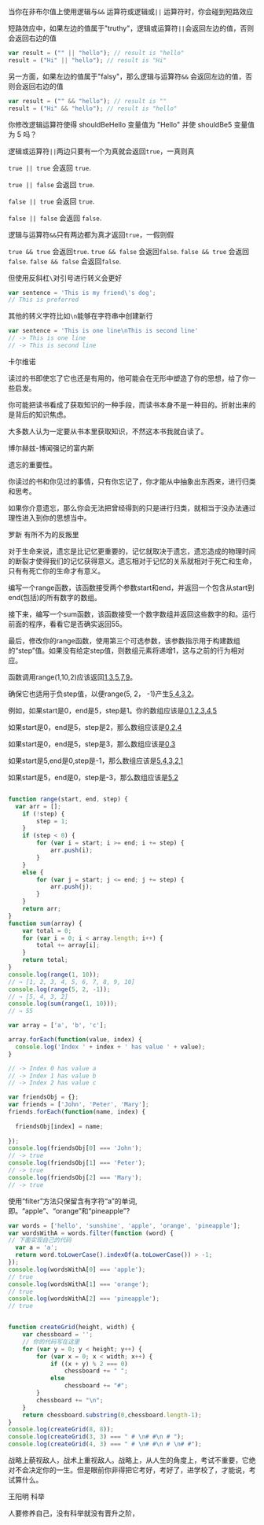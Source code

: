 当你在非布尔值上使用逻辑与`&&` 运算符或逻辑或`||` 运算符时，你会碰到短路效应

短路效应中，如果左边的值属于"truthy"，逻辑或运算符`||`会返回左边的值，否则会返回右边的值

```js
var result = ("" || "hello"); // result is "hello"
result = ("Hi" || "hello"); // result is "Hi"
```

另一方面，如果左边的值属于"falsy"，那么逻辑与运算符`&&` 会返回左边的值，否则会返回右边的值

```js
var result = ("" && "hello"); // result is ""
result = ("Hi" && "hello"); // result is "hello"
```

你修改逻辑运算符使得 shouldBeHello 变量值为 "Hello" 并使 shouldBe5 变量值为 5 吗？

逻辑或运算符`||`两边只要有一个为真就会返回`true`，一真则真

`true || true` 会返回 `true`.

`true || false` 会返回 `true`.

`false || true` 会返回 `true`.

`false || false` 会返回 `false`.

逻辑与运算符`&&`只有两边都为真才返回`true`，一假则假

`true && true` 会返回`true`.
`true && false` 会返回`false`.
`false && true` 会返回`false`.
`false && false` 会返回`false`.

但使用反斜杠`\`对引号进行转义会更好

```js
var sentence = 'This is my friend\'s dog';
// This is preferred
```

其他的转义字符比如`\n`能够在字符串中创建新行

```js
var sentence = 'This is one line\nThis is second line'
// -> This is one line
// -> This is second line
```

卡尔维诺

读过的书即使忘了它也还是有用的，他可能会在无形中塑造了你的思想，给了你一些启发。

你可能把读书看成了获取知识的一种手段，而读书本身不是一种目的。折射出来的是背后的知识焦虑。

大多数人认为一定要从书本里获取知识，不然这本书我就白读了。

博尔赫兹-博闻强记的富内斯

遗忘的重要性。

你读过的书和你见过的事情，只有你忘记了，你才能从中抽象出东西来，进行归类和思考。

如果你介意遗忘，那么你会无法把曾经得到的只是进行归类，就相当于没办法通过理性进入到你的思想当中。

罗新 有所不为的反叛里

对于生命来说，遗忘是比记忆更重要的，记忆就取决于遗忘，遗忘造成的物理时间的断裂才使得我们的记忆获得意义。遗忘相对于记忆的关系就相对于死亡和生命，只有有死亡你的生命才有意义。



编写一个range函数，该函数接受两个参数start和end，并返回一个包含从start到end(包括)的所有数字的数组。

接下来，编写一个sum函数，该函数接受一个数字数组并返回这些数字的和。运行前面的程序，看看它是否确实返回55。

最后，修改你的range函数，使用第三个可选参数，该参数指示用于构建数组的“step”值。如果没有给定step值，则数组元素将递增1，这与之前的行为相对应。

函数调用range(1,10,2)应该返回[1,3,5,7,9](https://www.hackerstart.cn/course/)。

确保它也适用于负step值，以便range(5, 2， -1)产生[5,4,3,2](https://www.hackerstart.cn/course/)。

例如，如果start是0，end是5，step是1。你的数组应该是[0,1,2,3,4,5](https://www.hackerstart.cn/course/)

如果start是0，end是5，step是2，那么数组应该是[0,2,4](https://www.hackerstart.cn/course/)

如果start是0，end是5，step是3，那么数组应该是[0,3](https://www.hackerstart.cn/course/)

如果start是5,end是0,step是-1，那么数组应该是[5,4,3,2,1](https://www.hackerstart.cn/course/)

如果start是5，end是0，step是-3，那么数组应该是[5,2](https://www.hackerstart.cn/course/)

```js

function range(start, end, step) {
  var arr = [];
    if (!step) {
        step = 1;
    }
    if (step < 0) {
        for (var i = start; i >= end; i += step) {
            arr.push(i);
        }
    }
    else {
        for (var j = start; j <= end; j += step) {
            arr.push(j);
        }
    }
    return arr;
}
function sum(array) {
    var total = 0;
    for (var i = 0; i < array.length; i++) {
        total += array[i];
    }
    return total;
}
console.log(range(1, 10));
// → [1, 2, 3, 4, 5, 6, 7, 8, 9, 10]
console.log(range(5, 2, -1));
// → [5, 4, 3, 2]
console.log(sum(range(1, 10)));
// → 55

```

```js
var array = ['a', 'b', 'c'];

array.forEach(function(value, index) {
  console.log('Index ' + index + ' has value ' + value);
}

// -> Index 0 has value a
// -> Index 1 has value b
// -> Index 2 has value c
```

```js
var friendsObj = {};
var friends = ['John', 'Peter', 'Mary'];
friends.forEach(function(name, index) {
  
  friendsObj[index] = name;
  
});
console.log(friendsObj[0] === 'John');
// -> true
console.log(friendsObj[1] === 'Peter');
// -> true
console.log(friendsObj[2] === 'Mary');
// -> true
```

使用“filter”方法只保留含有字符“a”的单词,即。“apple”、“orange”和“pineapple”?

```js
var words = ['hello', 'sunshine', 'apple', 'orange', 'pineapple'];
var wordsWithA = words.filter(function (word) {
// 下面实现自己的代码
  var a = 'a';
  return word.toLowerCase().indexOf(a.toLowerCase()) > -1;
});
console.log(wordsWithA[0] === 'apple');
// true
console.log(wordsWithA[1] === 'orange');
// true
console.log(wordsWithA[2] === 'pineapple');
// true
```

```js

function createGrid(height, width) {
    var chessboard = '';
    // 你的代码写在这里
    for (var y = 0; y < height; y++) {
        for (var x = 0; x < width; x++) {
            if ((x + y) % 2 === 0)
                chessboard += " ";
            else
                chessboard += "#";
        }
        chessboard += "\n";
    }
    return chessboard.substring(0,chessboard.length-1);
}
console.log(createGrid(8, 8));
console.log(createGrid(3, 3) === " # \n# #\n # ");
console.log(createGrid(4, 3) === " # \n# #\n # \n# #");
```



战略上藐视敌人，战术上重视敌人。战略上，从人生的角度上，考试不重要，它绝对不会决定你的一生。但是眼前你非得把它考好，考好了，进学校了，才能说，考试算什么。

王阳明 科举

人要修养自己，没有科举就没有晋升之阶，